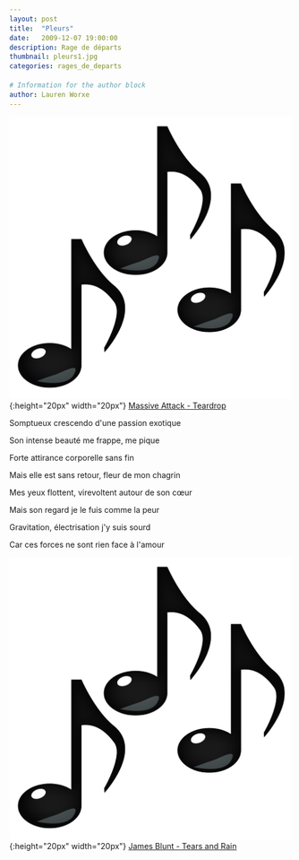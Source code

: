 ```yaml
---
layout: post
title:  "Pleurs"
date:   2009-12-07 19:00:00
description: Rage de départs
thumbnail: pleurs1.jpg
categories: rages_de_departs

# Information for the author block
author: Lauren Worxe
---
```





![](/assets/img/notes.png){:height="20px" width="20px"} [Massive Attack - Teardrop][link1] 



Somptueux crescendo d'une passion exotique

Son intense beauté me frappe, me pique

Forte attirance corporelle sans fin

Mais elle est sans retour, fleur de mon chagrin

Mes yeux flottent, virevoltent autour de son cœur

Mais son regard je le fuis comme la peur

Gravitation, électrisation j'y suis sourd

Car ces forces ne sont rien face à l'amour



![](/assets/img/notes.png){:height="20px" width="20px"} [James Blunt - Tears and Rain][link2] 

[link1]: https://www.youtube.com/watch?v=u7K72X4eo_s
[link2]: https://www.youtube.com/watch?v=I_djSBsTrdw

<br/>
<br/>

